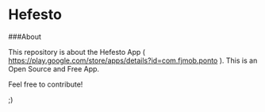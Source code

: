# Hefesto

###About


This repository is about the Hefesto App ( https://play.google.com/store/apps/details?id=com.fjmob.ponto ). This is an Open Source and Free App.

Feel free to contribute!

;)



